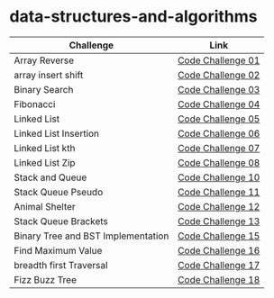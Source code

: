 # data-structures-and-algorithms

| Challenge                          | Link                                                 |
|------------------------------------|------------------------------------------------------|
| Array Reverse                      | [Code Challenge 01](Reverse_Array/README.md)         |
| array insert shift                 | [Code Challenge 02](array_insert_shift/README.md)    |
| Binary Search                      | [Code Challenge 03](array_binary_search/README.md)   |
| Fibonacci                          | [Code Challenge 04](Fibunacci/README.md)             |
| Linked List                        | [Code Challenge 05](linked_list/Code_challenge05.md) |
| Linked List Insertion              | [Code Challenge 06](linked_list/Code_challenge06.md) |
| Linked List kth                    | [Code Challenge 07](linked_list/Code_challenge07.md) |
| Linked List Zip                    | [Code Challenge 08](linked_list/Code_challenge08.md) |
| Stack and Queue                    | [Code Challenge 10](stack_and_queue/README.md)       |
| Stack Queue Pseudo                 | [Code Challenge 11](pseudo_queue/PseudoQueue.md)     |
| Animal Shelter                     | [Code Challenge 12](animal_shelter/README.md)        |
| Stack Queue Brackets               | [Code Challenge 13](stack_queue_brackets/README.md)  |
| Binary Tree and BST Implementation | [Code Challenge 15](binary_tree/README.md)           |
| Find Maximum Value                 | [Code Challenge 16](binary_tree/README.md)           |
| breadth first Traversal            | [Code Challenge 17](binary_tree/breadth_first_md.md) |
| Fizz Buzz Tree                     | [Code Challenge 18](fizz_buzz_tree/READMEmd)         |
